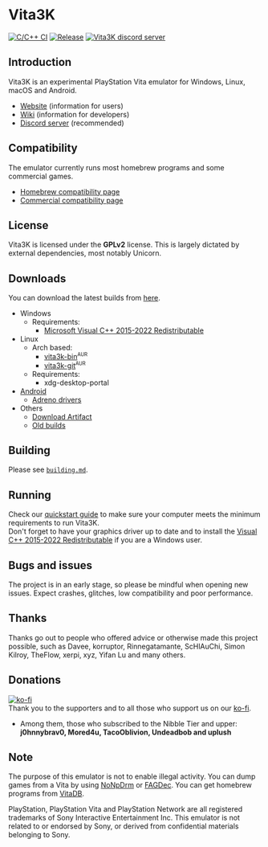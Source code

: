 # Vita3K

[![C/C++ CI](https://github.com/Vita3K/Vita3K/actions/workflows/c-cpp.yml/badge.svg)](https://github.com/Vita3K/Vita3K/actions/workflows/c-cpp.yml)
[![Release](https://img.shields.io/github/v/release/Vita3K/Vita3K-builds?include_prereleases)](https://github.com/Vita3K/Vita3K/releases)
[![Vita3K discord server](https://img.shields.io/discord/408916678911459329?color=5865F2&label=Vita3K%20&logo=discord&logoColor=white)](https://discord.gg/6aGwQzh)

## Introduction

Vita3K is an experimental PlayStation Vita emulator for Windows, Linux, macOS and Android.

* [Website](https://vita3k.org/) (information for users)
* [Wiki](https://github.com/Vita3K/Vita3K/wiki) (information for developers)
* [Discord server](https://discord.gg/MaWhJVH) (recommended)

## Compatibility

The emulator currently runs most homebrew programs and some commercial games.

- [Homebrew compatibility page](https://vita3k.org/compatibility-homebrew.html)
- [Commercial compatibility page](https://vita3k.org/compatibility.html)

## License

Vita3K is licensed under the **GPLv2** license. This is largely dictated by external dependencies, most notably Unicorn.

## Downloads

You can download the latest builds from [here](https://github.com/Vita3K/Vita3K/releases/tag/continuous).

* Windows
  * Requirements:
    * [Microsoft Visual C++ 2015-2022 Redistributable](https://aka.ms/vs/17/release/vc_redist.x64.exe)
* Linux
  * Arch based:
    * [vita3k-bin](https://aur.archlinux.org/packages/vita3k-bin)<sup><small>AUR</small></sup>
    * [vita3k-git](https://aur.archlinux.org/packages/vita3k-git)<sup><small>AUR</small></sup>
  * Requirements:
    * xdg-desktop-portal
* [Android](https://github.com/Vita3K/Vita3K-Android/releases/)
    * [Adreno drivers](https://github.com/K11MCH1/AdrenoToolsDrivers/releases/)
* Others
  * [Download Artifact](https://github.com/Vita3K/Vita3K/actions?query=event%3Apush+is%3Asuccess+branch%3Amaster)
  * [Old builds](https://github.com/Vita3K/Vita3K-builds/releases)

## Building

Please see [`building.md`](./building.md).

## Running
Check our [quickstart guide](https://vita3k.org/quickstart) to make sure your computer meets the minimum requirements to run Vita3K.  
Don't forget to have your graphics driver up to date and to install the [Visual C++ 2015-2022 Redistributable](https://aka.ms/vs/17/release/VC_redist.x64.exe) if you are a Windows user.  

## Bugs and issues
The project is in an early stage, so please be mindful when opening new issues. Expect crashes, glitches, low compatibility and poor performance.

## Thanks
Thanks go out to people who offered advice or otherwise made this project possible, such as Davee, korruptor, Rinnegatamante, ScHlAuChi, Simon Kilroy, TheFlow, xerpi, xyz, Yifan Lu and many others.

## Donations
[![ko-fi](https://ko-fi.com/img/githubbutton_sm.svg)](https://ko-fi.com/vita3k)
<br>
Thank you to the supporters and to all those who support us on our [ko-fi](https://ko-fi.com/vita3K).
* Among them, those who subscribed to the Nibble Tier and upper: **j0hnnybrav0, Mored4u, TacoOblivion, Undeadbob and uplush**

## Note
The purpose of this emulator is not to enable illegal activity. You can dump games from a Vita by using [NoNpDrm](https://github.com/TheOfficialFloW/NoNpDrm) or [FAGDec](https://github.com/CelesteBlue-dev/PSVita-RE-tools/tree/master/FAGDec/build). You can get homebrew programs from [VitaDB](https://www.rinnegatamante.eu/vitadb/#/).

PlayStation, PlayStation Vita and PlayStation Network are all registered trademarks of Sony Interactive Entertainment Inc. This emulator is not related to or endorsed by Sony, or derived from confidential materials belonging to Sony.
